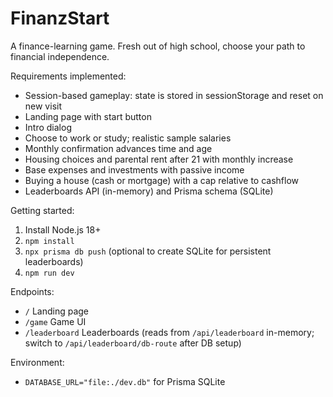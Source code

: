 # FinanzStart

A finance-learning game. Fresh out of high school, choose your path to financial independence.

Requirements implemented:
- Session-based gameplay: state is stored in sessionStorage and reset on new visit
- Landing page with start button
- Intro dialog
- Choose to work or study; realistic sample salaries
- Monthly confirmation advances time and age
- Housing choices and parental rent after 21 with monthly increase
- Base expenses and investments with passive income
- Buying a house (cash or mortgage) with a cap relative to cashflow
- Leaderboards API (in-memory) and Prisma schema (SQLite)

Getting started:
1) Install Node.js 18+
2) `npm install`
3) `npx prisma db push` (optional to create SQLite for persistent leaderboards)
4) `npm run dev`

Endpoints:
- `/` Landing page
- `/game` Game UI
- `/leaderboard` Leaderboards (reads from `/api/leaderboard` in-memory; switch to `/api/leaderboard/db-route` after DB setup)

Environment:
- `DATABASE_URL="file:./dev.db"` for Prisma SQLite

